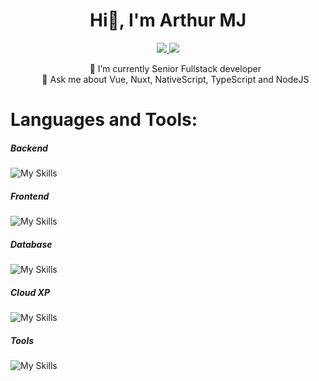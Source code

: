 <!-- No vertical bar for h1 with GitHub Markdown trick -->
<div align="center" id="toc">
	<ul style="list-style: none">
		<summary>
			<h1> Hi👋, I'm Arthur MJ </h1>
		</summary>
	</ul>
</div>

<p align="center">
	<a href="https://www.linkedin.com/in/arthur-munoz-jorda-4b4b87174/">
		<img src="https://img.shields.io/badge/LinkedIn-0077B5?style=for-the-badge&logo=linkedin&logoColor=white" />
	</a>
	<a href="mailto:REMOVETHIS+1114aze@gmail.com">
		<img src="https://img.shields.io/badge/Gmail-D14836?style=for-the-badge&logo=gmail&logoColor=white" />
	</a>
</p>

<div align="center" id="user-content-toc">
	<ul style="list-style: none">
		<li>
			🔭 I’m currently Senior Fullstack developer
		</li>
		<li>
			💬 Ask me about Vue, Nuxt, NativeScript, TypeScript and NodeJS
		</li>
	</ul>
</div>

# Languages and Tools:
##### Backend
![My Skills](https://go-skill-icons.vercel.app/api/icons?i=nodejs,express,php,nuxt,nginx,webpack,bun,appwrite,ghost&perline=10)

##### Frontend
![My Skills](https://go-skill-icons.vercel.app/api/icons?i=js,ts,vue,nuxt,pinia,tailwind,vuetify,bootstrap,html,css,jquery,electron,threejs&perline=8)

##### Database
![My Skills](https://go-skill-icons.vercel.app/api/icons?i=postgresql,mysql,mongodb,graphql,redis,sqlite,pocketbase&perline=8)

##### Cloud XP
![My Skills](https://go-skill-icons.vercel.app/api/icons?i=aws,gcp,firebase,supabase,cloudflare,workers&perline=8)

##### Tools
![My Skills](https://go-skill-icons.vercel.app/api/icons?i=wordpress,git,github,docker,figma,vscode,postman,raspberrypi,rollupjs,vite,linux,bash,teams,discord,coolify&perline=8)

